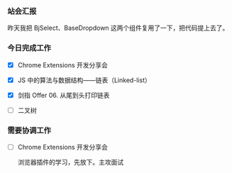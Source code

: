 ### 站会汇报

昨天我把 BjSelect、BaseDropdown 这两个组件复用了一下，把代码提上去了。

### 今日完成工作

- [x] Chrome Extensions 开发分享会
- [x] JS 中的算法与数据结构——链表（Linked-list）
- [x] 剑指 Offer 06. 从尾到头打印链表
- [ ] 二叉树


### 需要协调工作

- [ ] Chrome Extensions 开发分享会

  浏览器插件的学习，先放下。主攻面试

